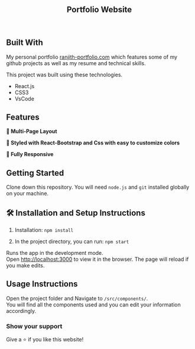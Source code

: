 <h2 align="center">
  Portfolio Website<br/>
  <!-- <a href="http://ranjith-portfolio.com/" target="_blank">ranjith-portfolio.com</a> -->
</h2>

<br/>

## Built With

My personal portfolio <a href="http://ranjith-portfolio.com/" target="_blank">ranjith-portfolio.com</a> which features some of my github projects as well as my resume and technical skills.<br/>

This project was built using these technologies.

- React.js
- CSS3
- VsCode

## Features

**📖 Multi-Page Layout**

**🎨 Styled with React-Bootstrap and Css with easy to customize colors**

**📱 Fully Responsive**

## Getting Started

Clone down this repository. You will need `node.js` and `git` installed globally on your machine.

## 🛠 Installation and Setup Instructions

1. Installation: `npm install`

2. In the project directory, you can run: `npm start`

Runs the app in the development mode.\
Open [http://localhost:3000](http://localhost:3000) to view it in the browser.
The page will reload if you make edits.

## Usage Instructions

Open the project folder and Navigate to `/src/components/`. <br/>
You will find all the components used and you can edit your information accordingly.

### Show your support

Give a ⭐ if you like this website!

